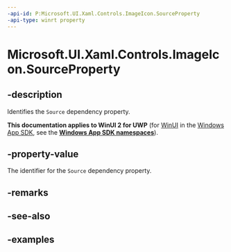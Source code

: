 ```yaml
---
-api-id: P:Microsoft.UI.Xaml.Controls.ImageIcon.SourceProperty
-api-type: winrt property
---
```


# Microsoft.UI.Xaml.Controls.ImageIcon.SourceProperty

<!--
public static Windows.UI.Xaml.DependencyProperty SourceProperty { get; }
-->

## -description

Identifies the `Source` dependency property.

**This documentation applies to WinUI 2 for UWP** (for [WinUI](/windows/apps/winui/winui3/) in the [Windows App SDK](/windows/apps/windows-app-sdk/), see the **[Windows App SDK namespaces](/windows/windows-app-sdk/api/winrt/)**).

## -property-value

The identifier for the `Source` dependency property.

## -remarks

## -see-also

## -examples
